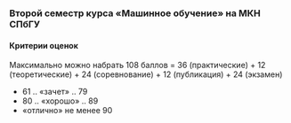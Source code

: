 ### Второй семестр курса «Машинное обучение» на МКН СПбГУ

#### Критерии оценок

Максимально можно набрать 108 баллов = 36 (практические) + 12 (теоретические) + 24 (соревнование) + 12 (публикация) + 24 (экзамен)

 * 61 .. «зачет» .. 79
 * 80 .. «хорошо» .. 89
 * «отлично» не менее 90
